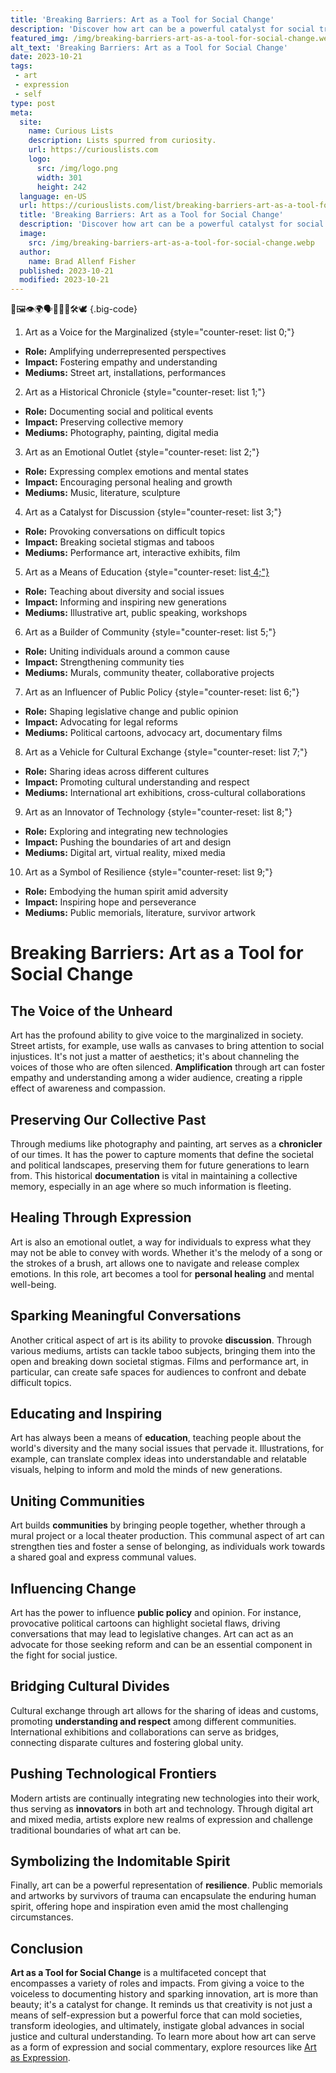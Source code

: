 ```yaml
---
title: 'Breaking Barriers: Art as a Tool for Social Change'
description: 'Discover how art can be a powerful catalyst for social transformation. Breaking Barriers showcases the curious ways artists drive change in our society.'
featured_img: /img/breaking-barriers-art-as-a-tool-for-social-change.webp
alt_text: 'Breaking Barriers: Art as a Tool for Social Change'
date: 2023-10-21
tags:
 - art
 - expression
 - self
type: post
meta:
  site:
    name: Curious Lists
    description: Lists spurred from curiosity.
    url: https://curiouslists.com
    logo:
      src: /img/logo.png
      width: 301
      height: 242
  language: en-US
  url: https://curiouslists.com/list/breaking-barriers-art-as-a-tool-for-social-change
  title: 'Breaking Barriers: Art as a Tool for Social Change'
  description: 'Discover how art can be a powerful catalyst for social transformation. Breaking Barriers showcases the curious ways artists drive change in our society.'
  image:
    src: /img/breaking-barriers-art-as-a-tool-for-social-change.webp
  author:
    name: Brad Allenf Fisher
  published: 2023-10-21
  modified: 2023-10-21
---
```



🎨🖼️👁️🌍🗣️🤝💭🔄🛠️🕊️ {.big-code}

1. Art as a Voice for the Marginalized {style="counter-reset: list 0;"}
  - **Role:** Amplifying underrepresented perspectives
  - **Impact:** Fostering empathy and understanding
  - **Mediums:** Street art, installations, performances

2. Art as a Historical Chronicle {style="counter-reset: list 1;"}
  - **Role:** Documenting social and political events
  - **Impact:** Preserving collective memory
  - **Mediums:** Photography, painting, digital media

3. Art as an Emotional Outlet {style="counter-reset: list 2;"}
  - **Role:** Expressing complex emotions and mental states
  - **Impact:** Encouraging personal healing and growth
  - **Mediums:** Music, literature, sculpture

4. Art as a Catalyst for Discussion {style="counter-reset: list 3;"}
  - **Role:** Provoking conversations on difficult topics
  - **Impact:** Breaking societal stigmas and taboos
  - **Mediums:** Performance art, interactive exhibits, film

5. Art as a Means of Education {style="counter-reset: list[  4;"}](https://curiouslists.com/list/the-power-of-visual-language-in-communicating-ideas)
  - **Role:** Teaching about diversity and social issues
  - **Impact:** Informing and inspiring new generations
  - **Mediums:** Illustrative art, public speaking, workshops

6. Art as a Builder of Community {style="counter-reset: list 5;"}
  - **Role:** Uniting individuals around a common cause
  - **Impact:** Strengthening community ties
  - **Mediums:** Murals, community theater, collaborative projects

7. Art as an Influencer of Public Policy {style="counter-reset: list 6;"}
  - **Role:** Shaping legislative change and public opinion
  - **Impact:** Advocating for legal reforms
  - **Mediums:** Political cartoons, advocacy art, documentary films

8. Art as a Vehicle for Cultural Exchange {style="counter-reset: list 7;"}
  - **Role:** Sharing ideas across different cultures
  - **Impact:** Promoting cultural understanding and respect
  - **Mediums:** International art exhibitions, cross-cultural collaborations

9. Art as an Innovator of Technology {style="counter-reset: list 8;"}
  - **Role:** Exploring and integrating new technologies
  - **Impact:** Pushing the boundaries of art and design
  - **Mediums:** Digital art, virtual reality, mixed media

10. Art as a Symbol of Resilience {style="counter-reset: list 9;"}
  - **Role:** Embodying the human spirit amid adversity
  - **Impact:** Inspiring hope and perseverance
  - **Mediums:** Public memorials, literature, survivor artwork

# Breaking Barriers: Art as a Tool for Social Change

## The Voice of the Unheard
Art has the profound ability to give voice to the marginalized in society. Street artists, for example, use walls as canvases to bring attention to social injustices. It's not just a matter of aesthetics; it's about channeling the voices of those who are often silenced. **Amplification** through art can foster empathy and understanding among a wider audience, creating a ripple effect of awareness and compassion.

## Preserving Our Collective Past
Through mediums like photography and painting, art serves as a **chronicler** of our times. It has the power to capture moments that define the societal and political landscapes, preserving them for future generations to learn from. This historical **documentation** is vital in maintaining a collective memory, especially in an age where so much information is fleeting.

## Healing Through Expression
Art is also an emotional outlet, a way for individuals to express what they may not be able to convey with words. Whether it's the melody of a song or the strokes of a brush, art allows one to navigate and release complex emotions. In this role, art becomes a tool for **personal healing** and mental well-being.

## Sparking Meaningful Conversations
Another critical aspect of art is its ability to provoke **discussion**. Through various mediums, artists can tackle taboo subjects, bringing them into the open and breaking down societal stigmas. Films and performance art, in particular, can create safe spaces for audiences to confront and debate difficult topics.

## Educating and Inspiring
Art has always been a means of **education**, teaching people about the world's diversity and the many social issues that pervade it. Illustrations, for example, can translate complex ideas into understandable and relatable visuals, helping to inform and mold the minds of new generations.

## Uniting Communities
Art builds **communities** by bringing people together, whether through a mural project or a local theater production. This communal aspect of art can strengthen ties and foster a sense of belonging, as individuals work towards a shared goal and express communal values.

## Influencing Change
Art has the power to influence **public policy** and opinion. For instance, provocative political cartoons can highlight societal flaws, driving conversations that may lead to legislative changes. Art can act as an advocate for those seeking reform and can be an essential component in the fight for social justice.

## Bridging Cultural Divides
Cultural exchange through art allows for the sharing of ideas and customs, promoting **understanding and respect** among different communities. International exhibitions and collaborations can serve as bridges, connecting disparate cultures and fostering global unity.

## Pushing Technological Frontiers
Modern artists are continually integrating new technologies into their work, thus serving as **innovators** in both art and technology. Through digital art and mixed media, artists explore new realms of expression and challenge traditional boundaries of what art can be.

## Symbolizing the Indomitable Spirit
Finally, art can be a powerful representation of **resilience**. Public memorials and artworks by survivors of trauma can encapsulate the enduring human spirit, offering hope and inspiration even amid the most challenging circumstances.

## Conclusion
**Art as a Tool for Social Change** is a multifaceted concept that encompasses a variety of roles and impacts. From giving a voice to the voiceless to documenting history and sparking innovation, art is more than beauty; it's a catalyst for change. It reminds us that creativity is not just a means of self-expression but a powerful force that can mold societies, transform ideologies, and ultimately, instigate global advances in social justice and cultural understanding. To learn more about how art can serve as a form of expression and social commentary, explore resources like [Art as Expression](https://www.britannica.com/topic/philosophy-of-art/Art-as-expression).